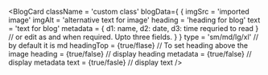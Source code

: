 <BlogCard
    className = 'custom class'
    blogData={
        {
            imgSrc = 'imported image'
            imgAlt = 'alternative text for image'
            heading = 'heading for blog'
            text = 'text for blog'
            metadata = {
                        d1: name,
                        d2: date,
                        d3: time requried to read
            }
            // or edit as and when required. Upto three fields.
        }
    }
    type = 'sm/md/lg/xl' // by default it is md
    headingTop = {true/flase} // To set heading above the image
    heading = {true/false} // display heading
    metadata = {true/false} // display metadata
    text = {true/fasle} // display text
/>

<!-- use custom class to override css -->